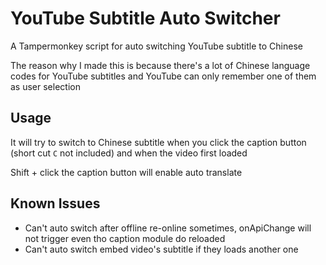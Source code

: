 # YouTube Subtitle Auto Switcher

A Tampermonkey script for auto switching YouTube subtitle to Chinese

The reason why I made this is because there's a lot of Chinese language codes for YouTube subtitles and YouTube can only remember one of them as user selection

## Usage

It will try to switch to Chinese subtitle when you click the caption button (short cut `C` not included) and when the video first loaded

Shift + click the caption button will enable auto translate

## Known Issues

- Can't auto switch after offline re-online sometimes, onApiChange will not trigger even tho caption module do reloaded
- Can't auto switch embed video's subtitle if they loads another one
